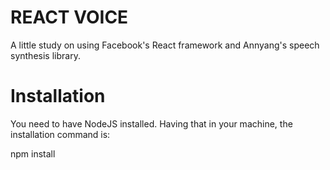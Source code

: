 REACT VOICE
===========

A little study on using Facebook's React framework and Annyang's speech synthesis library.

Installation
============
  You need to have NodeJS installed. Having that in your machine, the installation command is:

npm install
